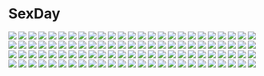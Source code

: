 # SexDay
![](https://konachan.com/image/866b0fe657711a96319ffb14ea4f8457/Konachan.com%20-%20128493%20breasts%20camera%20cleavage%20long_hair%20original%20purple_eyes%20purple_hair%20scan%20thighhighs%20ueda_yumehito.jpg)
![](https://konachan.com/jpeg/bd3921e9bf341da737d1da16312853f2/Konachan.com%20-%20299643%20close%20gray_eyes%20gray_hair%20long_hair%20original%20polychromatic%20saberiii%20underwater%20water.jpg)
![](https://konachan.com/image/022ef4e13a8af20f30447428f6ddbee8/Konachan.com%20-%20143145%20black_eyes%20cigarette%20collar%20fire%20fujiwara_no_mokou%20gloves%20gray_hair%20kyo-kagura%20long_hair%20smoking%20touhou.jpg)
![](https://konachan.com/image/12fe7268554b9d40024fa67074b1e151/Konachan.com%20-%20176358%20black_hair%20group%20long_hair%20notsyzygy%20original%20school_uniform%20short_hair%20skirt%20twintails.jpg)
![](https://konachan.com/jpeg/fe90528b51632c24bc7d854e78d920a5/Konachan.com%20-%20206355%20breasts%20chico907%20choker%20cleavage%20dark_skin%20demon%20dress%20flowers%20horns%20original%20petals%20wings.jpg)
![](https://konachan.com/jpeg/f8e359a17daee09312e7d24866524447/Konachan.com%20-%2071281%20animal_ears%20blush%20loli%20panties%20sazaki_ichiri%20scan%20tail%20tears%20thighhighs%20underwear%20waitress.jpg)
![](https://konachan.com/jpeg/8d02e97a6f3d9b1e20bb985f506d07e1/Konachan.com%20-%20183017%20elbow_gloves%20feathers%20gloves%20long_hair%20mahou_shoujo_madoka_magica%20necklace%20red_eyes%20red_hair%20sakura_kyouko%20shirotaso0818%20wedding_attire.jpg)
![](https://konachan.com/image/921eacb0945d9bf695615e5c0c942427/Konachan.com%20-%2015751%20koge_donbo%20misha%20pita_ten%20shia.jpg)
![](https://konachan.com/image/b527e3035dc98940d1c0b4c0517b2a23/Konachan.com%20-%2018245%20lost_passage%20yamabuki_sayuki.jpg)
![](https://konachan.com/image/6c42cd1e921f7c87a7d6da9c42f924a0/Konachan.com%20-%2061517%20animal%20cat%20chibi%20kousaka_junpei%20mizuno_kaede%20nyamsas%20nyan_koi%21%20tashite.jpg)
![](https://konachan.com/image/ce33dc905c3229ee9ac5a0e9e61a57f3/Konachan.com%20-%2026022%20animal%20azumanga_daioh%20kasuga_ayumu%20pink%20snail.jpeg)
![](https://konachan.com/image/28f49b07af14d36bfaa3316b984c7742/Konachan.com%20-%20179322%20akiyama_mio%20hirasawa_yui%20k-on%21%20kotobuki_tsumugi%20nakano_azusa%20school_uniform%20shiina_mashiro_%28artist%29%20tainaka_ritsu.jpg)
![](https://konachan.com/jpeg/3c35d23687f21ad7c6f19ab58b692de2/Konachan.com%20-%20262391%20black_eyes%20black_hair%20dark%20mifuru%20open_shirt%20original%20phone%20school_uniform%20short_hair%20skirt.jpg)
![](https://konachan.com/image/a98fd08ea9302a06ca4f6f18a2ce357f/Konachan.com%20-%2066445%20all_male%20ikari_shinji%20male%20nagisa_kaworu%20neon_genesis_evangelion%20sadamoto_yoshiyuki.jpg)
![](https://konachan.com/jpeg/81af5e6ffb34cdb06415ee4246d9208b/Konachan.com%20-%20285099%20ass%20asui_tsuyu%20barefoot%20black_eyes%20black_hair%20blush%20bondage%20breasts%20long_hair%20merunyaa%20nude%20pussy%20signed%20spread_legs%20uncensored%20watermark%20wet.jpg)
![](https://konachan.com/image/0e957613b71497c48ffb7d6fe68f3fe5/Konachan.com%20-%20272736%20blue_hair%20dress%20hoodie%20iron_saga%20purple_eyes%20short_hair%20teresa_%28iron_saga%29%20water%20yamanashi_kawanashi.jpg)
![](https://konachan.com/image/bfafa94af03b0ad010e28683b496d91d/Konachan.com%20-%20108377%20brown_hair%20dress%20gond%20green_eyes%20hat%20long_hair%20monster_hunter%20thighhighs%20weapon.jpg)
![](https://konachan.com/jpeg/93472738cb9f226d59a49c9a25f60026/Konachan.com%20-%20299630%20animal%20bird%20blonde_hair%20book%20flowers%20gloves%20grass%20junpaku_karen%20long_hair%20original%20pink_eyes%20skirt%20tie%20tree%20twintails%20water.jpg)
![](https://konachan.com/jpeg/e67a36bf98b166a93b4e1affe5cd9eaf/Konachan.com%20-%20220491%20710chazuke%20akiyama_hayato%20all_male%20fuyumi_jun%20idolmaster%20idolmaster_side-m%20iseya_shiki%20male%20sakaki_natsuki%20wakazato_haruna.jpg)
![](https://konachan.com/image/8763b4c793a09869fa7b1f6be23cad60/Konachan.com%20-%2068682%20durarara%21%21%20heiwajima_shizuo%20orihara_izaya.jpg)
![](https://konachan.com/image/72fd6cf2a9da4f415c4d0fa23cf29095/Konachan.com%20-%20123987%20fizz%20koisuru_koto_to_mitsuketari%20minazuki_haruka%20panties%20striped_panties%20thighhighs%20twintails%20underwear%20water.jpg)
![](https://konachan.com/image/4cf6ec8b18fd0ac2a589c0a91ee79f8a/Konachan.com%20-%2025139%20beach%20bikini%20bleach%20breasts%20cleavage%20dark_skin%20food%20fruit%20group%20inoue_orihime%20ise_nanao%20kotetsu_isane%20soifon%20summer%20swimsuit%20tattoo%20water%20watermelon.jpg)
![](https://konachan.com/image/93254667e8a186778733660b74152df6/Konachan.com%20-%20112435%20ceres%20ende%20ganbarion%20graiai%20nintendo%20pandora_no_tou.jpg)
![](https://konachan.com/image/d5cd089de2caed12d486298b57b9960e/Konachan.com%20-%20170523%20animal_ears%20autumn%20boots%20bow%20brown_eyes%20brown_hair%20catgirl%20chen%20flowers%20hat%20im_%28badmasa%29%20leaves%20multiple_tails%20short_hair%20tail%20touhou%20tree.jpg)
![](https://konachan.com/image/f5b80439569272e1adc6eb0322f893c0/Konachan.com%20-%20166369%20black_hair%20dress%20meola%20original.jpg)
![](https://konachan.com/image/47c5a8864bb0301e24d65ee150dbb00e/Konachan.com%20-%20130950%20dracu-riot%21%20elina_olegovna_owen%20hat%20inamura_rio%20jpeg_artifacts%20kobuichi%20mera_azusa%20muririn%20wink%20yarai_miu%20yuzusoft.jpg)
![](https://konachan.com/jpeg/3a34824f016e16fd0200ea281a8239dd/Konachan.com%20-%2062824%20blonde_hair%20brown_eyes%20close%20kirishima_akari%20long_hair%20nyan_koi%21%20scarf%20transparent%20twintails%20vector.jpg)
![](https://konachan.com/jpeg/b8b22fb51f2626861d7371fa0880e040/Konachan.com%20-%2056925%20close%20kara_no_kyoukai%20kokutou_azaka.jpg)
![](https://konachan.com/jpeg/1f0853f5e7ef1a56f16a408b5c6b8acd/Konachan.com%20-%20108308%20bikini%20blue_eyes%20blue_hair%20blush%20breasts%20cameltoe%20cleavage%20game_cg%20long_hair%20miyasu_risa%20onsen%20ponytail%20red_eyes%20short_hair%20swimsuit%20white_hair.jpg)
![](https://konachan.com/jpeg/e1e13a40cb5fbcf7732847c37cdab429/Konachan.com%20-%20225859%20animal_ears%20blonde_hair%20brown_eyes%20building%20clouds%20dragon%20long_hair%20original%20school_uniform%20sky%20tail%20waifu2x.jpg)
![](https://konachan.com/image/bd4ae6ef9340d70e8f2c40c45f4290f3/Konachan.com%20-%2050916%20green_eyes%20green_hair%20higurashi_no_naku_koro_ni%20sonozaki_mion.jpg)
![](https://konachan.com/image/ed7ec4c02dd6f2d307cfbc30bd937a5f/Konachan.com%20-%20209155%20blonde_hair%20blue_eyes%20camera%20hat%20long_hair%20original%20pantyhose%20white%20yuri_shoutu.jpg)
![](https://konachan.com/jpeg/3b6004170daba3cc1e0573f498e29228/Konachan.com%20-%2067378%20hagane_miku%20vocaloid.jpg)
![](https://konachan.com/jpeg/6d57446b7ba1e448a677d30bb1f71cb7/Konachan.com%20-%20267000%20aliasing%20anus%20ass%20blush%20bondage%20breasts%20cum%20green_hair%20heart%20long_hair%20nude%20pussy%20red_eyes%20soduki%20thighhighs%20uncensored%20white.jpg)
![](https://konachan.com/image/377ac3560f0ce5ba6aa4d2b13b1d9b13/Konachan.com%20-%2045098%20nishimata_aoi%20oretachi_ni_tsubasa_wa_nai.jpg)
![](https://konachan.com/image/40ffa214733e1fb7b0613ea6c4499197/Konachan.com%20-%20121770%20animal%20chibiusa%20helios%20horse%20pegasus%20sailor_moon.jpg)
![](https://konachan.com/image/c0a995456b41b450052212a25f29ea6a/Konachan.com%20-%20120770%20bikini_top%20black_hair%20blue_eyes%20boots%20chain%20gun%20kuroi_mato%20long_hair%20moon%20red%20scar%20scythe%20shorts%20silhouette%20skull%20sword%20tomono_rui%20twintails%20weapon.jpg)
![](https://konachan.com/image/1f5a118cce7a10cf9e3a53ac1e660376/Konachan.com%20-%2096067%20animal_ears%20bikini%20blue_eyes%20blue_hair%20blush%20breasts%20cleavage%20fizz%20headband%20logo%20navel%20ponytail%20sakura_tale%20swimsuit.jpg)
![](https://konachan.com/jpeg/847317ef425d1c2f95fb9a420dac3760/Konachan.com%20-%20288039%20ass%20black_eyes%20black_hair%20breasts%20cameltoe%20cleavage%20gg-e%20gloves%20long_hair%20navel%20panties%20skirt%20spread_legs%20thighhighs%20underwear%20upskirt%20white.jpg)
![](https://konachan.com/jpeg/666de9bc53a90ddb1aedbb719b2e3796/Konachan.com%20-%20259110%20animal%20annin_doufu%20barefoot%20blonde_hair%20bubbles%20choker%20fish%20green_eyes%20headband%20idolmaster%20loli%20skirt%20twintails%20underwater%20water%20yusa_kozue.jpg)
![](https://konachan.com/jpeg/493b8bf69ef0e0c292ea19159594e924/Konachan.com%20-%20214199%20aqua_eyes%20barefoot%20blue_hair%20blush%20flat_chest%20gochuumon_wa_usagi_desu_ka%3F%20kafuu_chino%20loli%20long_hair%20masaki_kei%20navel%20nipples%20nude.jpg)
![](https://konachan.com/image/dbc689e1c12d3b95fe0a611b4ebabcec/Konachan.com%20-%20252526%20aliasing%20braids%20couch%20group%20hong_meiling%20koakuma%20long_hair%20ponytail%20ram_hachimin%20red_eyes%20short_hair%20suit%20tie%20touhou%20twintails%20vampire%20wings.jpg)
![](https://konachan.com/image/ec0d13edf0fbf097a8fb94fba9387952/Konachan.com%20-%2045115%202girls%20animal_ears%20book%20catgirl%20nanao_naru%20thighhighs.jpg)
![](https://konachan.com/jpeg/d2fc599b6309130e774d830c6ede9d20/Konachan.com%20-%20183287%202girls%20blue_eyes%20breasts%20brown_hair%20celica_sylphil%20eushully%20game_cg%20ikusa_megami%20nipples%20nopan%20orange_hair%20short_hair%20suri_leyssen%20thighhighs%20yuri.jpg)
![](https://konachan.com/image/87ce9a9d2c3cacfde459377792cc0b82/Konachan.com%20-%20173934%202girls%20barefoot%20bikini%20blonde_hair%20blue_eyes%20breasts%20brown_hair%20cleavage%20necklace%20original%20suikakitsu_shiro%20swimsuit.jpg)
![](https://konachan.com/image/cbc283a930e0e30c12882c54910b8e72/Konachan.com%20-%20232824%20christmas%20lasa_%28lasa1116%29%20rem_%28re%3Azero%29%20re%3Azero_kara_hajimeru_isekai_seikatsu.jpg)
![](https://konachan.com/jpeg/6d2572f60d23cb4f59b55e947e5393cc/Konachan.com%20-%20244320%20group%20piromizu%20scan%20water.jpg)
![](https://konachan.com/jpeg/cdabcf3b7080f04e43bb5db3cf06a25b/Konachan.com%20-%20157279%20aqua_eyes%20aqua_hair%20close%20hatsune_miku%20masami_chie%20vocaloid%20water.jpg)
![](https://konachan.com/image/a6ae19fc7ca72342de063215a6f52591/Konachan.com%20-%20194390%20black_hair%20blush%20book%20green_eyes%20long_hair%20original%20paper%20vip_%28yocda%29%20wink.jpg)
![](https://konachan.com/jpeg/cc2fddd78decc5db7d3e8cf71bea8ca5/Konachan.com%20-%20170600%202girls%20brown_hair%20eyepatch%20gloves%20hat%20headdress%20purple_eyes%20purple_hair%20school_uniform%20short_hair%20shoujo_ai%20skirt%20thighhighs%20tie%20yellow_eyes.jpg)
![](https://konachan.com/jpeg/da3ad58d9937ec65b9b00fb022a54920/Konachan.com%20-%20192287%20blue_hair%20blush%20brown_eyes%20drink%20furutani_himawari%20headband%20long_hair%20transparent%20vector%20yuru_yuri.jpg)
![](https://konachan.com/jpeg/745fc52ae4da76034520145e6d08c837/Konachan.com%20-%20254845%20blue_hair%20breasts%20cameltoe%20garter_belt%20no_bra%20open_shirt%20panties%20panty_pull%20purple_eyes%20see_through%20stockings%20thighhighs%20underwear%20wet%20white.jpg)
![](https://konachan.com/image/7ac4e92897a477b7376d0e6fac61712e/Konachan.com%20-%20187890%20armor%20breasts%20censored%20lactation%20monster_hunter%20navel%20nipples%20pregnant%20tentacles%20white_hair.jpg)
![](https://konachan.com/jpeg/f47ac0878fb128b45381d3cbe267eef8/Konachan.com%20-%20281827%20anthropomorphism%20blush%20flower_knight_girl%20gray_hair%20hane.%20long_hair%20shirotaegiku_%28flower_knight_girl%29%20sword%20thighhighs%20weapon%20yellow_eyes.jpg)
![](https://konachan.com/image/9e2eb581a570f789190e9767ed3c2b95/Konachan.com%20-%2079258%20all_male%20angel_beats%21%20blue_eyes%20blue_hair%20hinata_hideki%20male%20night%20otonashi_yuzuru%20red_eyes%20red_hair%20school_uniform%20short_hair%20tie.jpg)
![](https://konachan.com/image/0004e296d9922e981b0f10d80188154f/Konachan.com%20-%20241951%20book%20dress%20mask%20mirror%20original%20zennosuke.jpg)
![](https://konachan.com/image/cd722b917739420711d27c4db7818ef0/Konachan.com%20-%2051713%20flowers%20hatsune_miku%20kagamine_len%20kagamine_rin%20kaito%20male%20meiko%20mirunai%20rose%20story_of_evil_%28vocaloid%29%20sword%20vocaloid%20weapon.jpg)
![](https://konachan.com/image/bb64ebaef8c07465702b94364e1dfca7/Konachan.com%20-%2065470%20adam_arclight%20close%20needless.jpg)
![](https://konachan.com/image/15e2a9493ef2b3707a4cd16d7da4bf7f/Konachan.com%20-%20140631%202girls%20flowers%20gray_hair%20japanese_clothes%20kimono%20original%20ponytail%20purple_eyes%20purple_hair%20red_eyes%20scarlet_tea_child.jpg)
![](https://konachan.com/image/09a282bc718fe87f8bbe6fd45fbf14b2/Konachan.com%20-%20213969%202girls%20anal%20blindfold%20bondage%20breasts%20catgirl%20chain%20collar%20dildo%20hyur%20miqo%27te%20nipples%20nude%20ponytail%20short_hair%20tail%20thighhighs%20yda_hext%20yuri.jpg)
![](https://konachan.com/image/5480deff92650138527099aa729be4ea/Konachan.com%20-%2019796%20fate_%28series%29%20fate_stay_night%20matou_sakura%20tohsaka_rin.jpg)
![](https://konachan.com/jpeg/8ce91bd6fa2239c596051f0b593c52fa/Konachan.com%20-%20122928%20beach%20blonde_hair%20blue_eyes%20blush%20breast_hold%20game_cg%20kazamatsuri_mana%20long_hair%20mikeou%20navel%20necklace%20open_shirt%20sunglasses%20topless%20twins%20twintails.jpg)
![](https://konachan.com/image/69f02dd0bf8a8498f21e0329b97ded49/Konachan.com%20-%20200739%20boots%20elbow_gloves%20gloves%20hc%20jibril%20jpeg_artifacts%20kneehighs%20long_hair%20navel%20no_game_no_life%20pink_hair%20tattoo%20thighhighs%20wings.jpg)
![](https://konachan.com/image/014d2d9995ef69621fc4443550def8c2/Konachan.com%20-%206706%20mermaid%20seto_no_hanayome%20seto_san%20sword%20weapon.jpg)
![](https://konachan.com/image/38ae5c035c388ededf5d80ae95a9dc38/Konachan.com%20-%20119591%20animal%20cat%20cccpo%20food%20long_hair%20original%20tagme.jpg)
![](https://konachan.com/jpeg/f0ca3d34d763767d523ca057cd2cb303/Konachan.com%20-%20274574%20animal_ears%20breasts%20chinese_dress%20dress%20fan%20fate_%28series%29%20foxgirl%20glasses%20gloves%20hane_yuki%20no_bra%20pink_hair%20short_hair%20tail%20underboob%20yellow_eyes.jpg)
![](https://konachan.com/image/6df467757f4feeea101caa5cf027fb78/Konachan.com%20-%206632%20neon_genesis_evangelion%20soryu_asuka_langley.jpg)
![](https://konachan.com/jpeg/596245ba8fb2172e8c558bcb6c1834c7/Konachan.com%20-%20108925%20bicycle%20blue_eyes%20brown_hair%20game_cg%20hinoue_itaru%20long_hair%20ootori_chihaya%20rewrite%20thighhighs%20tree.jpg)
![](https://konachan.com/image/2a2b5fdb73f2eb3eab774a67d692a00c/Konachan.com%20-%2015786%20animal_ears%20carnelian%20catgirl.jpg)
![](https://konachan.com/image/c730340028a4a6f4d4f141a4bd0e5fda/Konachan.com%20-%20141694%20animal%20cat%20dress%20flowers%20hat%20long_hair%20original%20stockings%20tree%20white_hair%20yellow_eyes%20yoshino_ryou.jpg)
![](https://konachan.com/jpeg/2c3206244208e2b20b4822c7e5d4cdbd/Konachan.com%20-%20103978%20aiyoku_no_eustia%20bekkankou%20eustia_astraea%20game_cg%20long_hair%20pink_hair%20thighhighs%20wings.jpg)
![](https://konachan.com/image/6b3cfcdcef5cc376a589ba6a2bde452a/Konachan.com%20-%2064138%20aqua_eyes%20bra%20crying%20flowers%20headphones%20megurine_luka%20pantyhose%20purple_hair%20sism%20skirt%20underwear%20vocaloid.jpg)
![](https://konachan.com/image/6a1dec9cde9fa9cb817e3e422918fb9f/Konachan.com%20-%20254545%202girls%20afternoir%20bikini%20blonde_hair%20braids%20breasts%20cleavage%20pink_eyes%20pink_hair%20saber%20saber_alter%20short_hair%20swimsuit%20water%20wet%20yellow_eyes.jpg)
![](https://konachan.com/image/f8c37cd2346d9b54f76e984d9af195df/Konachan.com%20-%2096711%20breasts%20cleavage%20dress%20gray_hair%20hat%20original%20pixiv_fantasia%20red_eyes%20skade%20sky%20weapon.jpg)
![](https://konachan.com/image/1ba4708fdb4426a3d6b513921553a0f3/Konachan.com%20-%20271772%20aqua_eyes%20aqua_hair%20breasts%20cleavage%20close%20hyanna-natsu%20long_hair%20original%20space%20stars%20watermark.jpg)
![](https://konachan.com/image/9bf60fc64944c5b2832ce109feaab3c2/Konachan.com%20-%20100246%20aqua_eyes%20bed%20blonde_hair%20blush%20kousaka_kirino%20ore_no_imouto_ga_konna_ni_kawaii_wake_ga_nai%20panties%20school_uniform%20skirt%20tyuda%20underwear.jpg)
![](https://konachan.com/jpeg/5344e2189b50d60345f6ad42f1d1ef3a/Konachan.com%20-%2035185%20bleach%20kuchiki_rukia.jpg)
![](https://konachan.com/jpeg/4138cc7f34a6f4d3af06a28caf39c38c/Konachan.com%20-%20301487%20akusema%20braids%20breasts%20building%20city%20cleavage%20gloves%20gray_hair%20long_hair%20male%20mask%20ninja%20original%20pink_hair%20ponytail%20purple_eyes%20scarf%20sword%20weapon.jpg)
![](https://konachan.com/image/01bf1094774d69fbd45886e5d9ef1179/Konachan.com%20-%20166866%20blue_eyes%20blue_hair%20bow%20cirno%20dress%20fairy%20risutaru%20short_hair%20socks%20touhou%20water%20wings.jpg)
![](https://konachan.com/jpeg/4b5d6ce930e9b06c37d8e8526c74df71/Konachan.com%20-%20264367%20amatsutsumi%20anus%20ass%20black_hair%20cum%20game_cg%20koku%20nopan%20oribe_kokoro%20oribe_makoto%20purple_eyes%20pussy%20skirt_lift%20uncensored.jpg)
![](https://konachan.com/image/58dd2cec3152c57b2a243e41139cd84a/Konachan.com%20-%2037229%20bra-ban%21%20ebihara_minase%20kobuichi%20muririn%20yuzusoft.jpg)
![](https://konachan.com/image/92c5d4238efc1c94cbb5b07eb97108cf/Konachan.com%20-%20112925%20chain%20dress%20green_eyes%20long_hair%20mizusawa_mimori%20original%20panties%20thighhighs%20twintails%20underwear.jpg)
![](https://konachan.com/image/ec35e64d1037b3a3b850c37f08e6e6c4/Konachan.com%20-%2050942%20guitar%20instrument%20k-on%21%20tainaka_ritsu.jpg)
![](https://konachan.com/jpeg/7e0ab048d97fb67628c2442a6b98c66a/Konachan.com%20-%20164770%20animal%20black_hair%20blush%20cat%20japanese_clothes%20katagiri_hinata%20long_hair%20original.jpg)
![](https://konachan.com/jpeg/2b21d81273486de965c76b8bbf388329/Konachan.com%20-%20270263%20dress%20long_hair%20panties%20pink_eyes%20pink_hair%20sarujie_%28broken_monky%29%20skirt%20underwear.jpg)
![](https://konachan.com/image/a5de77af4ed461b15cad6154fce20fe0/Konachan.com%20-%205276%20black_hair%20breasts%20brown_eyes%20erect_nipples%20kusanagi_tonbo%20no_bra%20panties%20ponytail%20shirt_lift%20underwear%20watermark.jpg)
![](https://konachan.com/image/6c4967b151f970716c529c7e2bb37a32/Konachan.com%20-%20246618%20anthropomorphism%20ass%20ass_grab%20blush%20bodysuit%20breasts%20brown_eyes%20brown_hair%20cameltoe%20short_hair%20skintight%20skirt%20thighhighs%20zettai_ryouiki.jpg)
![](https://konachan.com/jpeg/d16277e9573719fdd858648fe4eab0a9/Konachan.com%20-%20305780%20anthropomorphism%20azur_lane%20breasts%20cleavage%20cygnet_%28azur_lane%29%20garter_belt%20group%20kabocha_usagi%20long_hair%20rodney_%28azur_lane%29%20thighhighs%20waifu2x.jpg)
![](https://konachan.com/jpeg/320d0c4b1b1c796732d8c6189477e35b/Konachan.com%20-%20296918%20ass%20blush%20breasts%20brown_hair%20cum%20kino_%28kino_konomi%29%20nipples%20no_bra%20original%20red_eyes%20shirt_lift%20short_hair%20shorts%20tears%20undressing.jpg)
![](https://konachan.com/image/700b0afc7d05906822f3386a884a3099/Konachan.com%20-%2077901%20animal_ears%20blush%20loli%20original%20purple_eyes%20sky%20tail.jpg)
![](https://konachan.com/image/b3a629e77ce3c331e42c17191de29261/Konachan.com%20-%20191658%202girls%20anthropomorphism%20black_hair%20blush%20brown_eyes%20brown_hair%20ffmania7%20kantai_collection%20ooi_%28kancolle%29%20purple_eyes%20school_uniform.jpg)
![](https://konachan.com/jpeg/e260ca0319c8f12f424bcfbf7a9abe7e/Konachan.com%20-%20199474%20black_hair%20car%20fukai_ryousuke%20green_eyes%20leaves%20long_hair%20male%20original%20pantyhose%20skirt%20tie%20uniform%20wristwear.jpg)
![](https://konachan.com/image/c605bd5690f3d822343a2e2fccb9fc4a/Konachan.com%20-%205365%20aika_s_granzchesta%20alice_carroll%20aria%20aria_pokoteng%20chibi%20hime_m_granzchesta%20mizunashi_akari.jpg)
![](https://konachan.com/jpeg/d3b7516eb6412ea6d816b9914f923286/Konachan.com%20-%2088906%20blue_hair%20blush%20game_cg%20kiss_x_demon_lord_x_darjeeling%20kuyou_sarasa%20marmalade%20mikeou%20red_eyes.jpg)
![](https://konachan.com/image/0c6c5f78ce9984f965b641beed397ec4/Konachan.com%20-%20100762%20clouds%20iy_tujiki%20night%20scenic%20stars.jpg)
![](https://konachan.com/jpeg/8e84fb5ced9c4094e32efa18dc6dc1b4/Konachan.com%20-%20266797%20fate_grand_order%20fate_%28series%29%20komone_ushio%20oryou_%28fate%29.jpg)
![](https://konachan.com/jpeg/6dfefb09fa3b28f4c617cb9c1115e38c/Konachan.com%20-%20155235%20blonde_hair%20bloodcatblack%20green_eyes%20long_hair%20original%20school_uniform%20thighhighs%20twintails.jpg)
![](https://konachan.com/jpeg/b5e9dc9876cd5d5bc84acd35d0be0ede/Konachan.com%20-%20280109%202girls%20aqua_eyes%20blonde_hair%20building%20city%20food%20foxgirl%20fruit%20japanese_clothes%20kushida_you%20loli%20lolita_fashion%20long_hair%20original%20sky%20strawberry.jpg)
![](https://konachan.com/jpeg/69b2216093f52b21e78472350ae42075/Konachan.com%20-%20244797%20drink%20feathers%20gloves%20hat%20okumura_haru%20persona_5%20pink_eyes%20pink_hair%20short_hair%20vector.jpg)
![](https://konachan.com/jpeg/583588b617327f631bcd8b8e1229783f/Konachan.com%20-%20300030%20blue_eyes%20blush%20breasts%20chinese_clothes%20chinese_dress%20cleavage%20fate_%28series%29%20gray%20long_hair%20noru_nekomiya%20purple_hair%20twintails%20wristwear.jpg)
